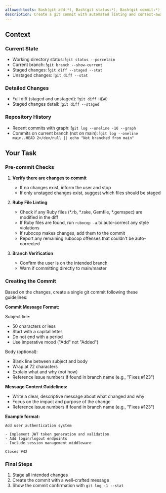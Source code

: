 ```yaml
---
allowed-tools: Bash(git add:*), Bash(git status:*), Bash(git commit:*), Bash(git diff:*), Bash(git branch:*), Bash(git log:*), Bash(rubocop:*)
description: Create a git commit with automated linting and context-aware messages
---
```


## Context

### Current State
- Working directory status: !`git status --porcelain`
- Current branch: !`git branch --show-current`
- Staged changes: !`git diff --staged --stat`
- Unstaged changes: !`git diff --stat`

### Detailed Changes
- Full diff (staged and unstaged): !`git diff HEAD`
- Staged changes detail: !`git diff --staged`

### Repository History
- Recent commits with graph: !`git log --oneline -10 --graph`
- Commits on current branch (not on main): !`git log --oneline main..HEAD 2>/dev/null || echo "Not branched from main"`

## Your Task

### Pre-commit Checks

1. **Verify there are changes to commit**
   - If no changes exist, inform the user and stop
   - If only unstaged changes exist, suggest which files should be staged

2. **Ruby File Linting**
   - Check if any Ruby files (*.rb, *.rake, Gemfile, *.gemspec) are modified in the diff
   - If Ruby files are found, run `rubocop -a` to auto-correct any style violations
   - If rubocop makes changes, add them to the commit
   - Report any remaining rubocop offenses that couldn't be auto-corrected

3. **Branch Verification**
   - Confirm the user is on the intended branch
   - Warn if committing directly to main/master

### Creating the Commit

Based on the changes, create a single git commit following these guidelines:

**Commit Message Format:**

Subject line:
- 50 characters or less
- Start with a capital letter
- Do not end with a period
- Use imperative mood ("Add" not "Added")

Body (optional):
- Blank line between subject and body
- Wrap at 72 characters
- Explain what and why (not how)
- Reference issue numbers if found in branch name (e.g., "Fixes #123")

**Message Content Guidelines:**
- Write a clear, descriptive message about what changed and why
- Focus on the impact and purpose of the change
- Reference issue numbers if found in branch name (e.g., "Fixes #123")

**Example format:**
```
Add user authentication system

- Implement JWT token generation and validation
- Add login/logout endpoints
- Include session management middleware

Closes #42
```

### Final Steps
1. Stage all intended changes
2. Create the commit with a well-crafted message
3. Show the commit confirmation with `git log -1 --stat`